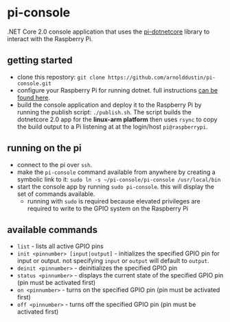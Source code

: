# pi-console
.NET Core 2.0 console application that uses the [pi-dotnetcore](https://www.github.com/arnolddustin/pi-dotnetcore) library to interact with the Raspberry Pi.

## getting started
* clone this repostory: `git clone https://github.com/arnolddustin/pi-console.git`
* configure your Raspberry Pi for running dotnet.  full instructions [can be found here](https://github.com/arnolddustin/pi-dotnetcore#getting-started-guide).
* build the console application and deploy it to the Raspberry Pi by running the publish script: `./publish.sh`. The script builds the dotnetcore 2.0 app for the **linux-arm platform** then uses `rsync` to copy the build output to a Pi listening at at the login/host `pi@raspberrypi`.

## running on the pi
* connect to the pi over `ssh`.
* make the `pi-console` command available from anywhere by creating a symbolic link to it: `sudo ln -s ~/pi-console/pi-console /usr/local/bin`
* start the console app by running `sudo pi-console`.  this will display the set of commands available.
    * running with `sudo` is required because elevated privileges are required to write to the GPIO system on the Raspberry Pi

## available commands
* `list` - lists all active GPIO pins
* `init <pinnumber> [input|output]` - initializes the specified GPIO pin for input or output. not specifying `input` or `output` will default to `output`.
* `deinit <pinnumber>` - deinitializes the specified GPIO pin
* `status <pinnumber>` - displays the current state of the specified GPIO pin (pin must be activated first)
* `on <pinnumber>` - turns on the specified GPIO pin (pin must be activated first)
* `off <pinnumber>` - turns off the specified GPIO pin (pin must be activated first)
